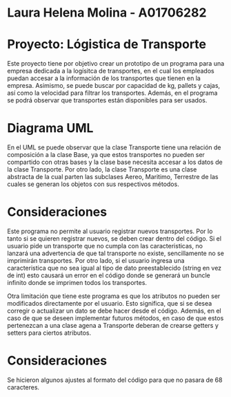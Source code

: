 # Laura Helena Molina - A01706282
# Proyecto: Lógistica de Transporte

Este proyecto tiene por objetivo crear un prototipo de un programa para una empresa dedicada a la logísitca de transportes, en el cual los empleados puedan accesar a la información de los transportes que tienen en la empresa. Asimismo, se puede buscar por capacidad de kg, pallets y cajas, así como la velocidad para filtrar los transportes. Además, en el programa se podrá observar que transportes están disponibles para ser usados.

# Diagrama UML

En el UML se puede observar que la clase Transporte tiene una relación de composición a la clase Base, ya que estos transportes no pueden ser compartido con otras bases y la clase base necesita accesar a los datos de la clase Transporte. Por otro lado, la clase Transporte es una clase abstracta de la cual parten las subclases Aereo, Maritimo, Terrestre de las cuales se generan los objetos con sus respectivos métodos.

# Consideraciones

Este programa no permite al usuario registrar nuevos transportes. Por lo tanto si se quieren registrar nuevos, se deben crear dentro del código. Si el usuario pide un transporte que no cumpla
con las caracteristicas, no lanzará una advertencia de que tal transporte no existe, sencillamente no se imprimirán transportes. Por otro lado, si el usuario ingresa una caracteristica que no
sea igual al tipo de dato preestablecido (string en vez de int) esto causará un error en el código donde se generará un buncle infinito donde se imprimen todos los transportes. 

Otra limitación que tiene este programa es que los atributos no pueden ser modificados directamente por el usuario. Esto significa, que si se desea corregir o actualizar un dato se debe hacer desde el código. Además, en el caso de que se deseen implementar futuros métodos, en caso de que estos pertenezcan a una clase agena a Transporte deberan de crearse getters y setters para ciertos atributos.

# Consideraciones

Se hicieron algunos ajustes al formato del código para que no pasara de 68 caracteres.
